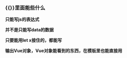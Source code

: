 ### {{}}里面能些什么

**只能写js的表达式**

**并不是只能写data的数据**

**只要能用let  x接住的，都能写**

**输出Vue对象，Vue对象能看到的东西，在模板里也能直接用**